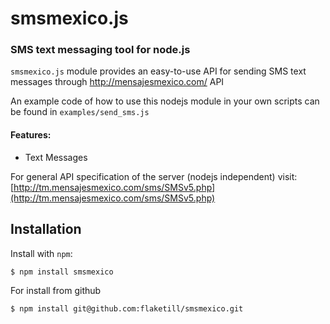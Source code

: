 smsmexico.js
=========
### SMS text messaging tool for node.js

`smsmexico.js` module provides an easy-to-use API for sending SMS text messages through http://mensajesmexico.com/ API
 
An example code of how to use this nodejs module in your own scripts can be found in 
`examples/send_sms.js`

#### Features:

 * Text Messages

For general API specification of the server (nodejs independent) visit: [http://tm.mensajesmexico.com/sms/SMSv5.php](http://tm.mensajesmexico.com/sms/SMSv5.php)

Installation
------------

Install with `npm`:

```bash
$ npm install smsmexico
```

For install from github

```bash
$ npm install git@github.com:flaketill/smsmexico.git
```
